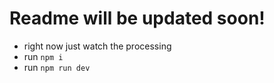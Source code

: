 # Readme will be updated soon!

- right now just watch the processing
- run `npm i`
- run `npm run dev`
